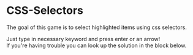 # CSS-Selectors
The goal of this game is to select highlighted items using css selectors.

Just type in necessary keyword and press enter or an arrow!  
If you're having trouble you can look up the solution in the block below.
